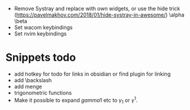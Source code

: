 + Remove Systray and replace with own widgets, or use the hide trick (https://pavelmakhov.com/2018/01/hide-systray-in-awesome/)
\alpha \beta 
+ Set wacom keybindings
+ Set nvim keybindings

#  Snippets todo
+ add hotkey for todo for links in obsidian or find plugin for linking
+ add \backslash
+ add menge
+ trigonometric functions
+ Make it possible to expand $gamma 1$ etc to $\gamma_1$ or $\gamma^1$.
